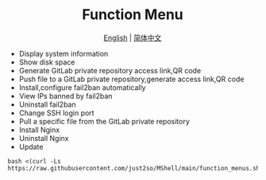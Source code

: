 <h1 align="center">
  Function Menu
</h1>

<p align="center">
 <a href="README.md">English</a> | <a href="/docs/README.zh.md">简体中文</a>  
</p>

* Display system information
* Show disk space
* Generate GitLab private repository access link,QR code
* Push file to a GitLab private repository,generate access link,QR code
* Install,configure fail2ban automatically
* View IPs banned by fail2ban
* Uninstall fail2ban
* Change SSH login port
* Pull a specific file from the GitLab private repository
* Install Nginx
* Uninstall Nginx
* Update
  
```shell
bash <(curl -Ls https://raw.githubusercontent.com/just2so/MShell/main/function_menus.sh)
```






